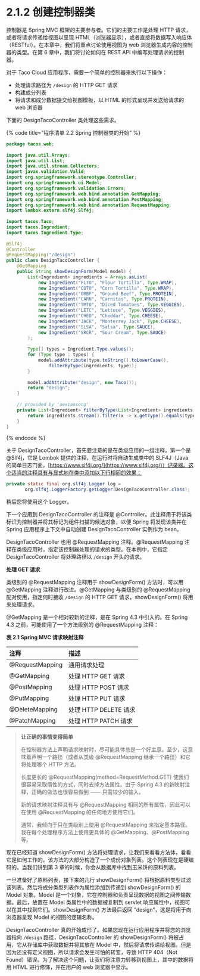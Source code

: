 # 2.1.2 创建控制器类

控制器是 Spring MVC 框架的主要参与者。它们的主要工作是处理 HTTP 请求，或者将请求传递给视图以呈现 HTML（浏览器显示），或者直接将数据写入响应体（RESTful）。在本章中，我们将重点讨论使用视图为 web 浏览器生成内容的控制器的类型。在第 6 章中，我们将讨论如何在 REST API 中编写处理请求的控制器。

对于 Taco Cloud 应用程序，需要一个简单的控制器来执行以下操作：

* 处理请求路径为 `/design` 的 HTTP GET 请求
* 构建成分列表
* 将请求和成分数据提交给视图模板，以 HTML 的形式呈现并发送给请求的 web 浏览器

下面的 DesignTacoController 类处理这些需求。

{% code title="程序清单 2.2 Spring 控制器类的开始" %}
```java
package tacos.web;
​
import java.util.Arrays;
import java.util.List;
import java.util.stream.Collectors;
import javax.validation.Valid;
import org.springframework.stereotype.Controller;
import org.springframework.ui.Model;
import org.springframework.validation.Errors;
import org.springframework.web.bind.annotation.GetMapping;
import org.springframework.web.bind.annotation.PostMapping;
import org.springframework.web.bind.annotation.RequestMapping;
import lombok.extern.slf4j.Slf4j;
​
import tacos.Taco;
import tacos.Ingredient;
import tacos.Ingredient.Type;
​
@Slf4j
@Controller
@RequestMapping("/design")
public class DesignTacoController {
    @GetMapping
    public String showDesignForm(Model model) {
        List<Ingredient> ingredients = Arrays.asList(
            new Ingredient("FLTO", "Flour Tortilla", Type.WRAP),
            new Ingredient("COTO", "Corn Tortilla", Type.WRAP),
            new Ingredient("GRBF", "Ground Beef", Type.PROTEIN),
            new Ingredient("CARN", "Carnitas", Type.PROTEIN),
            new Ingredient("TMTO", "Diced Tomatoes", Type.VEGGIES),
            new Ingredient("LETC", "Lettuce", Type.VEGGIES),
            new Ingredient("CHED", "Cheddar", Type.CHEESE),
            new Ingredient("JACK", "Monterrey Jack", Type.CHEESE),
            new Ingredient("SLSA", "Salsa", Type.SAUCE),
            new Ingredient("SRCR", "Sour Cream", Type.SAUCE)
        );
        
        Type[] types = Ingredient.Type.values();
        for (Type type : types) {
            model.addAttribute(type.toString().toLowerCase(),
                filterByType(ingredients, type));
        }
        
        model.addAttribute("design", new Taco());
        return "design";
    }
    
    // provided by 'aexiaosong'
    private List<Ingredient> filterByType(List<Ingredient> ingredients, Type type) {
        return ingredients.stream().filter(x -> x.getType().equals(type)).collect(Collectors.toList());
    }
}
```
{% endcode %}

关于 DesignTacoController，首先要注意的是在类级应用的一组注释。第一个是 @Slf4j，它是 Lombok 提供的注释，在运行时将自动生成类中的 SLF4J（Java 的简单日志门面，[https://www.slf4j.org/](https://www.slf4j.org/)）记录器。这个适当的注释具有与显式地在类中添加以下行相同的效果：

```java
private static final org.slf4j.Logger log = 
       org.slf4j.LoggerFactory.getLogger(DesignTacoController.class);
```

稍后您将使用这个 Logger。

下一个应用到 DesignTacoController 的注释是 @Controller。此注释用于将该类标识为控制器并将其标记为组件扫描的候选对象，以便 Spring 将发现该类并在 Spring 应用程序上下文中自动创建 DesignTacoController 实例作为 bean。

DesignTacoController 也用 @RequestMapping 注释。@RequestMapping 注释在类级应用时，指定该控制器处理的请求的类型。在本例中，它指定 DesignTacoController 将处理路径以 `/design` 开头的请求。

**处理 GET 请求**

类级别的 @RequestMapping 注释用于 showDesignForm\(\) 方法时，可以用 @GetMapping 注释进行改进。@GetMapping 与类级别的 @RequestMapping 配对使用，指定何时接收 `/design` 的 HTTP GET 请求，showDesignForm\(\) 将用来处理请求。

@GetMapping 是一个相对较新的注释，是在 Spring 4.3 中引入的。在 Spring 4.3 之前，可能使用了一个方法级别的 @RequestMapping 注释：

**表 2.1 Spring MVC 请求映射注释**

| 注释 | 描述 |
| :--- | :--- |
| @RequestMapping | 通用请求处理 |
| @GetMapping | 处理 HTTP GET 请求 |
| @PostMapping | 处理 HTTP POST 请求 |
| @PutMapping | 处理 HTTP PUT 请求 |
| @DeleteMapping | 处理 HTTP DELETE 请求 |
| @PatchMapping | 处理 HTTP PATCH 请求 |

> **让正确的事情变得简单**
>
> 在控制器方法上声明请求映射时，尽可能具体总是一个好主意。至少，这意味着声明一个路径（或者从类级 @RequestMapping 继承一个路径）和它将处理哪个 HTTP 方法。
>
> 长度更长的 @RequestMapping\(method=RequestMethod.GET\) 使我们很容易采取惰性的方式，同时去掉方法属性。由于 Spring 4.3 的新映射注释，正确的做法也很容易做到 —— 只需较少的输入。
>
> 新的请求映射注释具有与 @RequestMapping 相同的所有属性，因此可以在使用 @RequestMapping 的任何地方使用它们。
>
> 通常，我倾向于只在类级别上使用 @RequestMapping 来指定基本路径。我在每个处理程序方法上使用更具体的 @GetMapping、@PostMapping 等。

现在已经知道 showDesignForm\(\) 方法将处理请求，让我们来看看方法体，看看它是如何工作的。该方法的大部分构造了一个成份对象列表。这个列表现在是硬编码的。当我们讲到第 3 章的时候，你会从数据库中找到玉米饼的原料列表。

一旦准备好了原料列表，接下来的几行 showDesignForm\(\) 将根据原料类型过滤该列表。然后将成分类型列表作为属性添加到传递到 showDesignForm\(\) 的 Model 对象。Model 是一个对象，它在控制器和负责呈现数据的视图之间传输数据。最后，放置在 Model 类属性中的数据被复制到 servlet 响应属性中，视图可以在其中找到它们。showDesignForm\(\) 方法最后返回 “design”，这是将用于向浏览器呈现 Model 的视图的逻辑名称。

DesignTacoController 真的开始成形了。如果您现在运行应用程序并将您的浏览器指向 `/design` 路径，DesignTacoController 的 showDesignForm\(\) 将被占用，它从存储库中获取数据并将其放在 Model 中，然后将请求传递给视图。但是因为还没有定义视图，所以请求会发生可怕的转变，导致 HTTP 404（Not Found）错误。为了解决这个问题，让我们将注意力转移到视图上，其中的数据将用 HTML 进行修饰，并在用户的 web 浏览器中显示。

